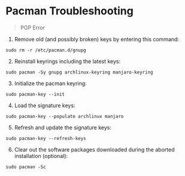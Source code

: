 # Pacman Troubleshooting
> PGP Error

1. Remove old (and possibly broken) keys by entering this command:

`sudo rm -r /etc/pacman.d/gnupg`

2. Reinstall keyrings including the latest keys:

`sudo pacman -Sy gnupg archlinux-keyring manjaro-keyring`

3. Initialize the pacman keyring:

`sudo pacman-key --init`

4. Load the signature keys:

`sudo pacman-key --populate archlinux manjaro`

5. Refresh and update the signature keys:

`sudo pacman-key --refresh-keys`

6. Clear out the software packages downloaded during the aborted installation (optional):

`sudo pacman -Sc`
